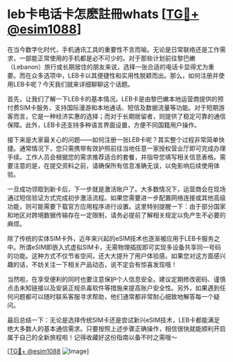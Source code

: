# leb卡电话卡怎麽註冊whats [[TG💪+ @esim1088](https://t.me/s/esim1088)]

在当今数字化时代，手机通讯工具的重要性不言而喻。无论是日常联络还是工作需求，一部能正常使用的手机都是必不可少的。对于那些计划前往黎巴嫩（Lebanon）旅行或长期居住的朋友来说，选择一张合适的电话卡显得尤为重要。而在众多选项中，LEB卡以其便捷性和实用性脱颖而出。那么，如何注册并使用LEB卡呢？今天我们就来详细聊聊这个话题。

首先，让我们了解一下LEB卡的基本情况。LEB卡是由黎巴嫩本地运营商提供的预付费SIM卡服务，支持国际漫游和本地通话、短信及数据流量等功能。对于短期游客而言，它是一种经济实惠的选择；而对于长期居留者，则提供了稳定可靠的通信保障。此外，LEB卡还支持多种语言界面设置，方便不同国籍用户操作。

接下来是大家最关心的问题——如何注册一张LEB卡呢？其实整个过程非常简单快捷。通常情况下，您只需携带有效护照前往当地任意一家授权营业厅即可完成办理手续。工作人员会根据您的需求推荐适合的套餐，并指导您填写相关信息表格。需要注意的是，在提交资料之前，请确保所有信息准确无误，以免影响后续使用体验。

一旦成功领取到新卡后，下一步就是激活账户了。大多数情况下，运营商会在现场通过短信验证方式完成初步激活流程。如果您需要进一步配置网络连接或其他高级功能，则可能需要下载官方应用程序进行设置。这里特别提醒一下：由于部分国家和地区对跨境数据传输存在一定限制，请务必提前了解相关规定以免产生不必要的麻烦。

除了传统的实体SIM卡外，近年来兴起的eSIM技术也逐渐被应用于LEB卡服务之中。所谓eSIM即嵌入式虚拟SIM卡，无需物理插拔即可实现多设备共享同一号码的功能。这种方式不仅节省空间，还大大提升了用户体验感。如果您对这方面感兴趣的话，不妨关注一下相关产品动态，说不定会有惊喜发现哦！

当然啦，在享受便利的同时也要注意保护个人信息安全。建议定期修改密码、谨慎点击未知链接以及安装正规杀毒软件等措施来提高账户安全性。另外，如果遇到任何问题都可以随时联系客服寻求帮助，他们通常都非常耐心细致地解答每一个疑问。

最后总结一下：无论是选择传统SIM卡还是尝试新兴eSIM技术，LEB卡都能满足绝大多数人的基本通信需求。只要按照上述步骤正确操作，相信很快就能顺利开启属于自己的全新旅程啦！记得收藏好这份指南以备不时之需哦～

[[TG💪+ @esim1088](https://t.me/s/esim1088) ![Image](https://i.postimg.cc/4NQfJmqS/Snipaste-2025-05-13-00-14-12.png)]